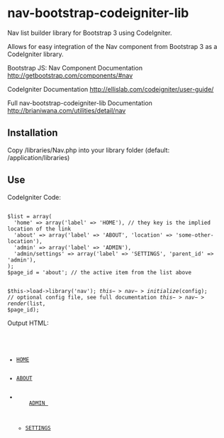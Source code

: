 nav-bootstrap-codeigniter-lib
=============================

Nav list builder library for Bootstrap 3 using CodeIgniter. 

Allows for easy integration of the Nav component from Bootstrap 3 as a CodeIgniter library.

Bootstrap JS: Nav Component Documentation
http://getbootstrap.com/components/#nav

CodeIgniter Documentation
http://ellislab.com/codeigniter/user-guide/

Full nav-bootstrap-codeigniter-lib Documentation
http://brianiwana.com/utilities/detail/nav

Installation
----

Copy /libraries/Nav.php into your library folder (default: /application/libraries)

Use
----
CodeIgniter Code:

<code>
$list = array(
  'home' => array('label' => 'HOME'), // they key is the implied location of the link
  'about' => array('label' => 'ABOUT', 'location' => 'some-other-location'),
  'admin' => array('label' => 'ADMIN'),
  'admin/settings' => array('label' => 'SETTINGS', 'parent_id' => 'admin'),
);
$page_id = 'about'; // the active item from the list above 

$this->load->library('nav');
$this->nav->initialize($config); // optional config file, see full documentation
$this->nav->render($list, $page_id);
</code>

Output HTML:

<code>
<ul class="nav navbar-nav">
  <li><a href="http://brianiwana.com/home">HOME</a></li>
  <li><a href="http://brianiwana.com/some-other-location">ABOUT</a></li>
  <li class='dropdown'>
    <a href="http://brianiwana.com/#" class="dropdown-toggle" data-toggle="dropdown">ADMIN <span class='caret'></span></a>
    <ul class="dropdown-menu">
      <li><a href="http://brianiwana.com/admin/settings">SETTINGS</a></li>
    </ul>
  </li>
</ul>
</code>
